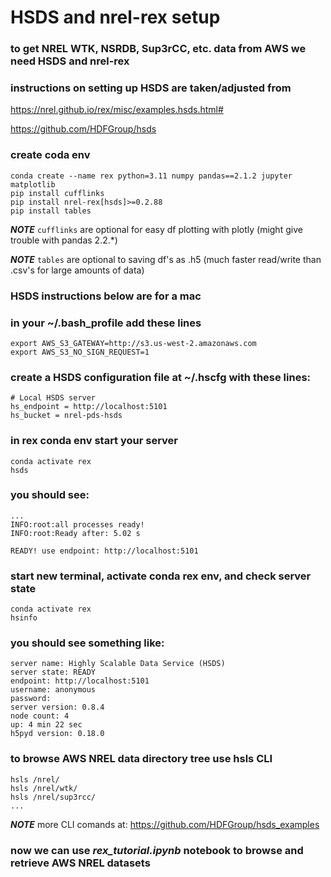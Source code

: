 # HSDS and nrel-rex setup
 
### to get NREL WTK, NSRDB, Sup3rCC, etc. data from AWS we need HSDS and nrel-rex

### instructions on setting up HSDS are taken/adjusted from

https://nrel.github.io/rex/misc/examples.hsds.html#

https://github.com/HDFGroup/hsds 

### create coda env

```
conda create --name rex python=3.11 numpy pandas==2.1.2 jupyter matplotlib
pip install cufflinks 
pip install nrel-rex[hsds]>=0.2.88
pip install tables
```
**_NOTE_** `cufflinks` are optional for easy df plotting with plotly (might give trouble with pandas 2.2.*)

**_NOTE_** `tables` are optional to saving df's as .h5 (much faster read/write than .csv's for large amounts of data)


### HSDS instructions below are for a mac  

### in your ~/.bash_profile add these lines
```
export AWS_S3_GATEWAY=http://s3.us-west-2.amazonaws.com
export AWS_S3_NO_SIGN_REQUEST=1
```

### create a HSDS configuration file at ~/.hscfg with these lines:
```
# Local HSDS server
hs_endpoint = http://localhost:5101
hs_bucket = nrel-pds-hsds
```

### in rex conda env start your server
```
conda activate rex
hsds
```


### you should see:
```
...
INFO:root:all processes ready!
INFO:root:Ready after: 5.02 s

READY! use endpoint: http://localhost:5101
```

### start new terminal, activate conda rex env, and check server state
```
conda activate rex
hsinfo

```

### you should see something like:
```
server name: Highly Scalable Data Service (HSDS)
server state: READY
endpoint: http://localhost:5101
username: anonymous 
password: 
server version: 0.8.4
node count: 4
up: 4 min 22 sec
h5pyd version: 0.18.0

```

### to browse AWS NREL data directory tree use hsls CLI

```
hsls /nrel/
hsls /nrel/wtk/
hsls /nrel/sup3rcc/
...
```

**_NOTE_** more CLI comands at: https://github.com/HDFGroup/hsds_examples

### now we can use *rex_tutorial.ipynb* notebook to browse and retrieve AWS NREL datasets







